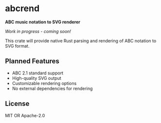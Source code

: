 
# abcrend

**ABC music notation to SVG renderer**

*Work in progress - coming soon!*

This crate will provide native Rust parsing and rendering of ABC notation to SVG format.

## Planned Features
- ABC 2.1 standard support
- High-quality SVG output
- Customizable rendering options
- No external dependencies for rendering

## License
MIT OR Apache-2.0

